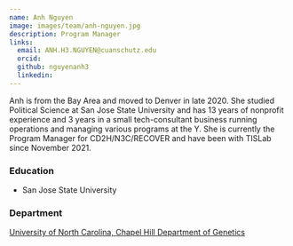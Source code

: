 ```yaml
---
name: Anh Nguyen
image: images/team/anh-nguyen.jpg
description: Program Manager
links:
  email: ANH.H3.NGUYEN@cuanschutz.edu
  orcid: 
  github: nguyenanh3
  linkedin: 
---
```


Anh is from the Bay Area and moved to Denver in late 2020.  She studied Political Science at San Jose State University and has 13 years of nonprofit experience and 3 years in a small tech-consultant business running operations and managing various programs at the Y. She is currently the Program Manager for CD2H/N3C/RECOVER and have been with TISLab since November 2021.

### Education

- San Jose State University

### Department
[University of North Carolina, Chapel Hill Department of Genetics](https://www.med.unc.edu/genetics)

